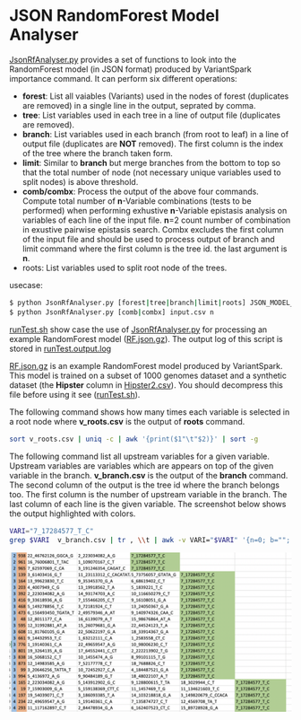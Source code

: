 # JSON RandomForest Model Analyser

[JsonRfAnalyser.py](JsonRfAnalyser.py) provides a set of functions to look into the RandomForest model (in JSON format) produced by VariantSpark importance command. It can perform six different operations:

- **forest**: List all vaiables (Variants) used in the nodes of forest (duplicates are removed) in a single line in the output, seprated by comma.
- **tree**: List variables used in each tree in a line of output file (duplicates are removed).
- **branch**: List variables used in each branch (from root to leaf) in a line of output file (duplicates are **NOT** removed). The first column is the index of the tree where the branch taken form.
- **limit**: Similar to **branch** but merge branches from the bottom to top so that the total number of node (not necessary unique variables used to split nodes) is above threshold.
- **comb/combx**: Process the output of the above four commands. Compute total number of **n**-Variable combinations (tests to be performed) when performing exhustive **n**-Variable epistasis analysis on variables of each line of the input file. **n**=2 count number of combination in exustive pairwise epistasis search. Combx excludes the first column of the input file and should be used to process output of branch and limit command where the first column is the tree id. the last argument is **n**.
- roots: List variables used to split root node of the trees.

usecase: 

```sh
$ python JsonRfAnalyser.py [forest|tree|branch|limit|roots] JSON_MODEL_FILE.json output.csv Threshold
$ python JsonRfAnalyser.py [comb|combx] input.csv n
```

[runTest.sh](runTest.sh) show case the use of [JsonRfAnalyser.py](JsonRfAnalyser.py) for processing an example RandomForest model ([RF.json.gz](RF.json.gz)). The output log of this script is stored in [runTest.output.log](runTest.output.log)

[RF.json.gz](RF.json.gz) is an example RandomForest model produced by VariantSpark. This model is trained on a subset of 1000 genomes dataset and a synthetic dataset (the **Hipster** column in [Hipster2.csv](Hipster2.csv)). You should decompress this file before using it see ([runTest.sh](runTest.sh)).

The following command shows how many times each variable is selected in a root node where **v_roots.csv** is the output of **roots** command.
```sh
sort v_roots.csv | uniq -c | awk '{print($1"\t"$2)}' | sort -g
```

The following command list all upstream variables for a given variable. Upstream variables are variables which are appears on top of the given variable in the branch. **v_branch.csv** is the output of the **branch** command. The second column of the output is the tree id where the branch belongs too. The first column is the number of upstream variable in the branch. The last column of each line is the given variable. The screenshot below shows the output highlighted with colors.

```sh
VARI="7_17284577_T_C"
grep $VARI  v_branch.csv | tr , \\t | awk -v VARI="$VARI" '{n=0; b=""; for(i=1; i<=NF; i++) {if($i==VARI) break; n++; b=b"\t"$i}; b=b"\t"$i; n=n-1; print(n"\t"b)}' | uniq |  sort -g | column -t | grep $VARI
```

![](ss.png?raw=true)